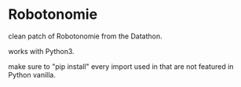 # Robotonomie

clean patch of Robotonomie from the Datathon.

works with Python3.

make sure to "pip install" every import used in that are not featured in Python vanilla.
